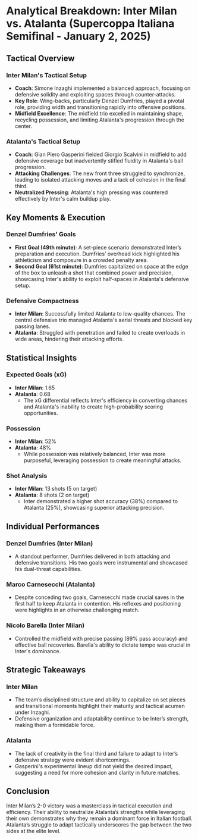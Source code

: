 # Analytical Breakdown: Inter Milan vs. Atalanta (Supercoppa Italiana Semifinal - January 2, 2025)

## Tactical Overview

### Inter Milan's Tactical Setup
- **Coach**: Simone Inzaghi implemented a balanced approach, focusing on defensive solidity and exploiting spaces through counter-attacks.
- **Key Role**: Wing-backs, particularly Denzel Dumfries, played a pivotal role, providing width and transitioning rapidly into offensive positions.
- **Midfield Excellence**: The midfield trio excelled in maintaining shape, recycling possession, and limiting Atalanta's progression through the center.

### Atalanta's Tactical Setup
- **Coach**: Gian Piero Gasperini fielded Giorgio Scalvini in midfield to add defensive coverage but inadvertently stifled fluidity in Atalanta's ball progression.
- **Attacking Challenges**: The new front three struggled to synchronize, leading to isolated attacking moves and a lack of cohesion in the final third.
- **Neutralized Pressing**: Atalanta's high pressing was countered effectively by Inter's calm buildup play.

## Key Moments & Execution

### Denzel Dumfries' Goals
- **First Goal (49th minute)**: A set-piece scenario demonstrated Inter’s preparation and execution. Dumfries’ overhead kick highlighted his athleticism and composure in a crowded penalty area.
- **Second Goal (61st minute)**: Dumfries capitalized on space at the edge of the box to unleash a shot that combined power and precision, showcasing Inter's ability to exploit half-spaces in Atalanta's defensive setup.

### Defensive Compactness
- **Inter Milan**: Successfully limited Atalanta to low-quality chances. The central defensive trio managed Atalanta's aerial threats and blocked key passing lanes.
- **Atalanta**: Struggled with penetration and failed to create overloads in wide areas, hindering their attacking efforts.

## Statistical Insights

### Expected Goals (xG)
- **Inter Milan**: 1.65
- **Atalanta**: 0.68
  - The xG differential reflects Inter's efficiency in converting chances and Atalanta's inability to create high-probability scoring opportunities.

### Possession
- **Inter Milan**: 52%
- **Atalanta**: 48%
  - While possession was relatively balanced, Inter was more purposeful, leveraging possession to create meaningful attacks.

### Shot Analysis
- **Inter Milan**: 13 shots (5 on target)
- **Atalanta**: 8 shots (2 on target)
  - Inter demonstrated a higher shot accuracy (38%) compared to Atalanta (25%), showcasing superior attacking precision.

## Individual Performances

### Denzel Dumfries (Inter Milan)
- A standout performer, Dumfries delivered in both attacking and defensive transitions. His two goals were instrumental and showcased his dual-threat capabilities.

### Marco Carnesecchi (Atalanta)
- Despite conceding two goals, Carnesecchi made crucial saves in the first half to keep Atalanta in contention. His reflexes and positioning were highlights in an otherwise challenging match.

### Nicolo Barella (Inter Milan)
- Controlled the midfield with precise passing (89% pass accuracy) and effective ball recoveries. Barella's ability to dictate tempo was crucial in Inter's dominance.

## Strategic Takeaways

### Inter Milan
- The team’s disciplined structure and ability to capitalize on set pieces and transitional moments highlight their maturity and tactical acumen under Inzaghi.
- Defensive organization and adaptability continue to be Inter’s strength, making them a formidable force.

### Atalanta
- The lack of creativity in the final third and failure to adapt to Inter’s defensive strategy were evident shortcomings.
- Gasperini's experimental lineup did not yield the desired impact, suggesting a need for more cohesion and clarity in future matches.

## Conclusion

Inter Milan’s 2-0 victory was a masterclass in tactical execution and efficiency. Their ability to neutralize Atalanta’s strengths while leveraging their own demonstrates why they remain a dominant force in Italian football. Atalanta’s struggle to adapt tactically underscores the gap between the two sides at the elite level.
